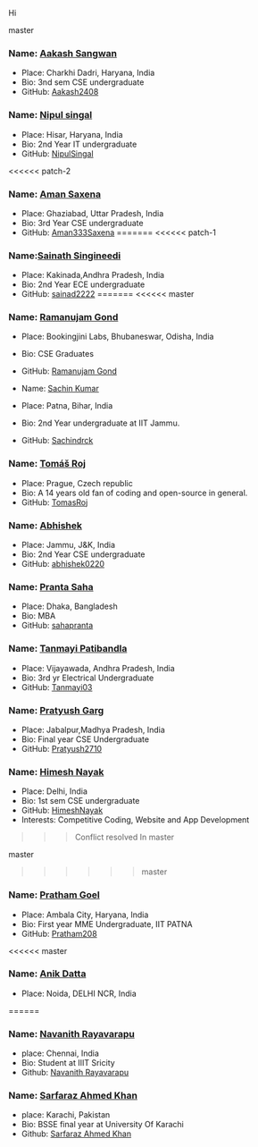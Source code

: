 Hi

 master



### Name: [Aakash Sangwan](https://github.com/Aakash2408)
- Place: Charkhi Dadri, Haryana, India
- Bio: 3nd sem CSE undergraduate
- GitHub: [Aakash2408](https://github.com/Aakash2408)

### Name: [Nipul singal](https://github.com/Nipulsingal)
- Place: Hisar, Haryana, India
- Bio: 2nd Year IT undergraduate
- GitHub: [NipulSingal](https://github.com/NipulSingal)

<<<<<< patch-2
### Name: [Aman Saxena](https://github.com/Aman333Saxena)
- Place: Ghaziabad, Uttar Pradesh, India
- Bio: 3rd Year CSE undergraduate
- GitHub: [Aman333Saxena](https://github.com/Aman333Saxena)
=======
<<<<<< patch-1
### Name:[Sainath Singineedi](https://github.com/sainad2222)
- Place: Kakinada,Andhra Pradesh, India
- Bio: 2nd Year ECE undergraduate
- GitHub: [sainad2222](https://github.com/Aakash2408)
=======
<<<<<< master
### Name: [Ramanujam Gond](https://github.com/ramanujamgond)
- Place: Bookingjini Labs, Bhubaneswar, Odisha, India
- Bio: CSE Graduates
- GitHub: [Ramanujam Gond](https://github.com/ramanujamgond)

- Name: [Sachin Kumar](https://github.com/Sachindrck)
- Place: Patna, Bihar, India
- Bio: 2nd Year undergraduate at IIT Jammu.
- GitHub: [Sachindrck](https://github.com/Sachindrck)

### Name: [Tomáš Roj](https://github.com/TomasRoj/)
- Place: Prague, Czech republic
- Bio: A 14 years old fan of coding and open-source in general.
- GitHub: [TomasRoj](https://github.com/TomasRoj/)


### Name: [Abhishek](https://github.com/abhishek0220)
- Place: Jammu, J&K, India
- Bio: 2nd Year CSE undergraduate
- GitHub: [abhishek0220](https://github.com/abhishek0220)


### Name: [Pranta Saha](https://github.com/sahapranta)
- Place: Dhaka, Bangladesh
- Bio: MBA
- GitHub: [sahapranta](https://github.com/sahapranta)


### Name: [Tanmayi Patibandla](https://github.com/Tanmayi03)
- Place: Vijayawada, Andhra Pradesh, India
- Bio: 3rd yr Electrical Undergraduate
- GitHub: [Tanmayi03](https://github.com/Tanmayi03)


### Name: [Pratyush Garg](https://github.com/Tanmayi03)
- Place: Jabalpur,Madhya Pradesh, India
- Bio: Final year CSE Undergraduate
- GitHub: [Pratyush2710](https://github.com/Pratyush2710)

### Name: [Himesh Nayak](https://github.com/HimeshNayak)
- Place: Delhi, India
- Bio: 1st sem CSE undergraduate
- GitHub: [HimeshNayak](https://github.com/HimeshNayak)
- Interests: Competitive Coding, Website and App Development

>>>Conflict resolved In master

master
>>>>>> master

### Name: [Pratham Goel](https://github.com/Pratham208)
- Place: Ambala City, Haryana, India
- Bio: First year MME Undergraduate, IIT PATNA
- GitHub: [Pratham208](https://github.com/Pratham208)

<<<<<< master
### Name: [Anik Datta](https://github.com/ANIK-DATTA)
- Place: Noida, DELHI NCR, India


======
### Name: [Navanith Rayavarapu](https://github.com/navanith007)
- place: Chennai, India
- Bio: Student at IIIT Sricity
- Github: [Navanith Rayavarapu](https://github.com/navanith007)

### Name: [Sarfaraz Ahmed Khan](https://github.com/SarfarazAhmedKhan)
- place: Karachi, Pakistan
- Bio: BSSE final year at University Of Karachi
- Github: [Sarfaraz Ahmed Khan](https://github.com/SarfarazAhmedKhan)
